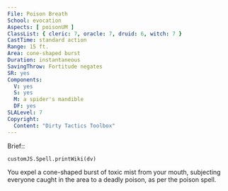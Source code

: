 ```yaml
---
File: Poison Breath
School: evocation
Aspects: [ poisonUM ]
ClassList: { cleric: 7, oracle: 7, druid: 6, witch: 7 }
CastTime: standard action
Range: 15 ft.
Area: cone-shaped burst
Duration: instantaneous
SavingThrow: Fortitude negates
SR: yes
Components:
  V: yes
  S: yes
  M: a spider's mandible
  DF: yes
SLALevel: 7
Copyright:
  Content: "Dirty Tactics Toolbox"
---
```

Brief:: 

```dataviewjs
customJS.Spell.printWiki(dv)
```

You expel a cone-shaped burst of toxic mist from your mouth, subjecting everyone caught in the area to a deadly poison, as per the poison spell.

